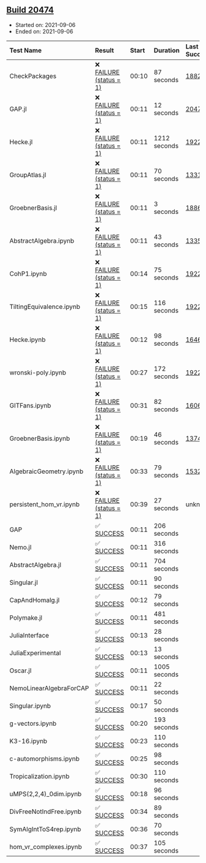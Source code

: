 ## [Build 20474](https://oscarci.mathematik.uni-kl.de/job/oscar/20474/)

* Started on: 2021-09-06
* Ended on: 2021-09-06

| Test Name    | Result | Start | Duration | Last Success | First Failure |
|:-------------|:-------|:------|:---------|:-------------|:--------------|
| CheckPackages | ❌ [FAILURE (status = 1)](https://oscarci.mathematik.uni-kl.de/job/oscar/20474/artifact/logs/build-20474/CheckPackages.log) | 00:10 | 87 seconds | [18822](https://oscarci.mathematik.uni-kl.de/job/oscar/18822/) | [18823](https://oscarci.mathematik.uni-kl.de/job/oscar/18823/) |
| GAP.jl | ❌ [FAILURE (status = 1)](https://oscarci.mathematik.uni-kl.de/job/oscar/20474/artifact/logs/build-20474/GAP.jl.log) | 00:11 | 12 seconds | [20473](https://oscarci.mathematik.uni-kl.de/job/oscar/20473/) | [20474](https://oscarci.mathematik.uni-kl.de/job/oscar/20474/) |
| Hecke.jl | ❌ [FAILURE (status = 1)](https://oscarci.mathematik.uni-kl.de/job/oscar/20474/artifact/logs/build-20474/Hecke.jl.log) | 00:11 | 1212 seconds | [19222](https://oscarci.mathematik.uni-kl.de/job/oscar/19222/) | [20152](https://oscarci.mathematik.uni-kl.de/job/oscar/20152/) |
| GroupAtlas.jl | ❌ [FAILURE (status = 1)](https://oscarci.mathematik.uni-kl.de/job/oscar/20474/artifact/logs/build-20474/GroupAtlas.jl.log) | 00:11 | 70 seconds | [13311](https://oscarci.mathematik.uni-kl.de/job/oscar/13311/) | [13312](https://oscarci.mathematik.uni-kl.de/job/oscar/13312/) |
| GroebnerBasis.jl | ❌ [FAILURE (status = 1)](https://oscarci.mathematik.uni-kl.de/job/oscar/20474/artifact/logs/build-20474/GroebnerBasis.jl.log) | 00:11 | 3 seconds | [18864](https://oscarci.mathematik.uni-kl.de/job/oscar/18864/) | [18865](https://oscarci.mathematik.uni-kl.de/job/oscar/18865/) |
| AbstractAlgebra.ipynb | ❌ [FAILURE (status = 1)](https://oscarci.mathematik.uni-kl.de/job/oscar/20474/artifact/logs/build-20474/AbstractAlgebra.ipynb.log) | 00:11 | 43 seconds | [13355](https://oscarci.mathematik.uni-kl.de/job/oscar/13355/) | [13356](https://oscarci.mathematik.uni-kl.de/job/oscar/13356/) |
| CohP1.ipynb | ❌ [FAILURE (status = 1)](https://oscarci.mathematik.uni-kl.de/job/oscar/20474/artifact/logs/build-20474/CohP1.ipynb.log) | 00:14 | 75 seconds | [19222](https://oscarci.mathematik.uni-kl.de/job/oscar/19222/) | [20152](https://oscarci.mathematik.uni-kl.de/job/oscar/20152/) |
| TiltingEquivalence.ipynb | ❌ [FAILURE (status = 1)](https://oscarci.mathematik.uni-kl.de/job/oscar/20474/artifact/logs/build-20474/TiltingEquivalence.ipynb.log) | 00:15 | 116 seconds | [19222](https://oscarci.mathematik.uni-kl.de/job/oscar/19222/) | [20152](https://oscarci.mathematik.uni-kl.de/job/oscar/20152/) |
| Hecke.ipynb | ❌ [FAILURE (status = 1)](https://oscarci.mathematik.uni-kl.de/job/oscar/20474/artifact/logs/build-20474/Hecke.ipynb.log) | 00:12 | 98 seconds | [16463](https://oscarci.mathematik.uni-kl.de/job/oscar/16463/) | [16464](https://oscarci.mathematik.uni-kl.de/job/oscar/16464/) |
| wronski-poly.ipynb | ❌ [FAILURE (status = 1)](https://oscarci.mathematik.uni-kl.de/job/oscar/20474/artifact/logs/build-20474/wronski-poly.ipynb.log) | 00:27 | 172 seconds | [19222](https://oscarci.mathematik.uni-kl.de/job/oscar/19222/) | [20152](https://oscarci.mathematik.uni-kl.de/job/oscar/20152/) |
| GITFans.ipynb | ❌ [FAILURE (status = 1)](https://oscarci.mathematik.uni-kl.de/job/oscar/20474/artifact/logs/build-20474/GITFans.ipynb.log) | 00:31 | 82 seconds | [16068](https://oscarci.mathematik.uni-kl.de/job/oscar/16068/) | [16069](https://oscarci.mathematik.uni-kl.de/job/oscar/16069/) |
| GroebnerBasis.ipynb | ❌ [FAILURE (status = 1)](https://oscarci.mathematik.uni-kl.de/job/oscar/20474/artifact/logs/build-20474/GroebnerBasis.ipynb.log) | 00:19 | 46 seconds | [13748](https://oscarci.mathematik.uni-kl.de/job/oscar/13748/) | [13749](https://oscarci.mathematik.uni-kl.de/job/oscar/13749/) |
| AlgebraicGeometry.ipynb | ❌ [FAILURE (status = 1)](https://oscarci.mathematik.uni-kl.de/job/oscar/20474/artifact/logs/build-20474/AlgebraicGeometry.ipynb.log) | 00:33 | 79 seconds | [15322](https://oscarci.mathematik.uni-kl.de/job/oscar/15322/) | [15323](https://oscarci.mathematik.uni-kl.de/job/oscar/15323/) |
| persistent_hom_vr.ipynb | ❌ [FAILURE (status = 1)](https://oscarci.mathematik.uni-kl.de/job/oscar/20474/artifact/logs/build-20474/persistent_hom_vr.ipynb.log) | 00:39 | 27 seconds | unknown | unknown |
| GAP | ✅ [SUCCESS](https://oscarci.mathematik.uni-kl.de/job/oscar/20474/artifact/logs/build-20474/GAP.log) | 00:11 | 206 seconds |  |  |
| Nemo.jl | ✅ [SUCCESS](https://oscarci.mathematik.uni-kl.de/job/oscar/20474/artifact/logs/build-20474/Nemo.jl.log) | 00:11 | 316 seconds |  |  |
| AbstractAlgebra.jl | ✅ [SUCCESS](https://oscarci.mathematik.uni-kl.de/job/oscar/20474/artifact/logs/build-20474/AbstractAlgebra.jl.log) | 00:11 | 704 seconds |  |  |
| Singular.jl | ✅ [SUCCESS](https://oscarci.mathematik.uni-kl.de/job/oscar/20474/artifact/logs/build-20474/Singular.jl.log) | 00:11 | 90 seconds |  |  |
| CapAndHomalg.jl | ✅ [SUCCESS](https://oscarci.mathematik.uni-kl.de/job/oscar/20474/artifact/logs/build-20474/CapAndHomalg.jl.log) | 00:12 | 79 seconds |  |  |
| Polymake.jl | ✅ [SUCCESS](https://oscarci.mathematik.uni-kl.de/job/oscar/20474/artifact/logs/build-20474/Polymake.jl.log) | 00:11 | 481 seconds |  |  |
| JuliaInterface | ✅ [SUCCESS](https://oscarci.mathematik.uni-kl.de/job/oscar/20474/artifact/logs/build-20474/JuliaInterface.log) | 00:13 | 28 seconds |  |  |
| JuliaExperimental | ✅ [SUCCESS](https://oscarci.mathematik.uni-kl.de/job/oscar/20474/artifact/logs/build-20474/JuliaExperimental.log) | 00:13 | 13 seconds |  |  |
| Oscar.jl | ✅ [SUCCESS](https://oscarci.mathematik.uni-kl.de/job/oscar/20474/artifact/logs/build-20474/Oscar.jl.log) | 00:11 | 1005 seconds |  |  |
| NemoLinearAlgebraForCAP | ✅ [SUCCESS](https://oscarci.mathematik.uni-kl.de/job/oscar/20474/artifact/logs/build-20474/NemoLinearAlgebraForCAP.log) | 00:11 | 22 seconds |  |  |
| Singular.ipynb | ✅ [SUCCESS](https://oscarci.mathematik.uni-kl.de/job/oscar/20474/artifact/logs/build-20474/Singular.ipynb.log) | 00:17 | 50 seconds |  |  |
| g-vectors.ipynb | ✅ [SUCCESS](https://oscarci.mathematik.uni-kl.de/job/oscar/20474/artifact/logs/build-20474/g-vectors.ipynb.log) | 00:20 | 193 seconds |  |  |
| K3-16.ipynb | ✅ [SUCCESS](https://oscarci.mathematik.uni-kl.de/job/oscar/20474/artifact/logs/build-20474/K3-16.ipynb.log) | 00:23 | 110 seconds |  |  |
| c-automorphisms.ipynb | ✅ [SUCCESS](https://oscarci.mathematik.uni-kl.de/job/oscar/20474/artifact/logs/build-20474/c-automorphisms.ipynb.log) | 00:25 | 98 seconds |  |  |
| Tropicalization.ipynb | ✅ [SUCCESS](https://oscarci.mathematik.uni-kl.de/job/oscar/20474/artifact/logs/build-20474/Tropicalization.ipynb.log) | 00:30 | 110 seconds |  |  |
| uMPS(2,2,4)_0dim.ipynb | ✅ [SUCCESS](https://oscarci.mathematik.uni-kl.de/job/oscar/20474/artifact/logs/build-20474/uMPS-2-2-4-_0dim.ipynb.log) | 00:18 | 96 seconds |  |  |
| DivFreeNotIndFree.ipynb | ✅ [SUCCESS](https://oscarci.mathematik.uni-kl.de/job/oscar/20474/artifact/logs/build-20474/DivFreeNotIndFree.ipynb.log) | 00:34 | 89 seconds |  |  |
| SymAlgIntToS4rep.ipynb | ✅ [SUCCESS](https://oscarci.mathematik.uni-kl.de/job/oscar/20474/artifact/logs/build-20474/SymAlgIntToS4rep.ipynb.log) | 00:36 | 70 seconds |  |  |
| hom_vr_complexes.ipynb | ✅ [SUCCESS](https://oscarci.mathematik.uni-kl.de/job/oscar/20474/artifact/logs/build-20474/hom_vr_complexes.ipynb.log) | 00:37 | 105 seconds |  |  |

